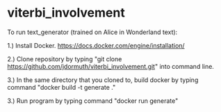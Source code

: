 # viterbi_involvement
To run text_generator (trained on Alice in Wonderland text):

1.) Install Docker. https://docs.docker.com/engine/installation/

2.) Clone repository by typing "git clone https://github.com/jdormuth/viterbi_involvement.git" into command line.

3.) In the same directory that you cloned to, build docker by typing command "docker build -t generate ."

3.) Run program by typing command "docker run generate"

